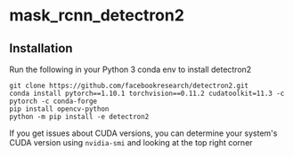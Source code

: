 # mask_rcnn_detectron2
## Installation
Run the following in your Python 3 conda env to install detectron2
```
git clone https://github.com/facebookresearch/detectron2.git
conda install pytorch==1.10.1 torchvision==0.11.2 cudatoolkit=11.3 -c pytorch -c conda-forge
pip install opencv-python
python -m pip install -e detectron2
```
If you get issues about CUDA versions, you can determine your system's CUDA version using `nvidia-smi` and looking at the top right corner

